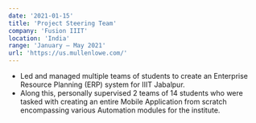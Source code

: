 ```yaml
---
date: '2021-01-15'
title: 'Project Steering Team'
company: 'Fusion IIIT'
location: 'India'
range: 'January — May 2021'
url: 'https://us.mullenlowe.com/'
---
```


- Led and managed multiple teams of students to create an Enterprise Resource Planning (ERP) system for IIIT Jabalpur.
- Along this, personally supervised 2 teams of 14 students who were tasked with creating an entire Mobile Application from scratch encompassing various Automation modules for the institute.
